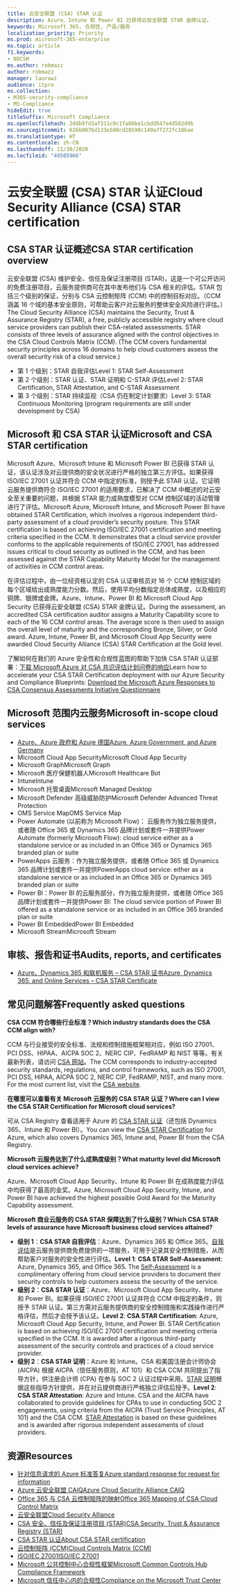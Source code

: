 ```yaml
---
title: 云安全联盟 (CSA) STAR 认证
description: Azure、Intune 和 Power BI 已获得云安全联盟 STAR 金牌认证。
keywords: Microsoft 365, 合规性, 产品/服务
localization_priority: Priority
ms.prod: microsoft-365-enterprise
ms.topic: article
f1.keywords:
- NOCSH
ms.author: robmazz
author: robmazz
manager: laurawi
audience: itpro
ms.collection:
- M365-security-compliance
- MS-Compliance
hideEdit: true
titleSuffix: Microsoft Compliance
ms.openlocfilehash: 2ddb9fd3af311c0c1fa66be1cbdd547e4d582d9b
ms.sourcegitcommit: 626b0076d133e588cd28598c149a7f272fc18bae
ms.translationtype: HT
ms.contentlocale: zh-CN
ms.lasthandoff: 11/30/2020
ms.locfileid: "49505966"
---
```

# <a name="cloud-security-alliance-csa-star-certification"></a><span data-ttu-id="979f7-104">云安全联盟 (CSA) STAR 认证</span><span class="sxs-lookup"><span data-stu-id="979f7-104">Cloud Security Alliance (CSA) STAR certification</span></span>

## <a name="csa-star-certification-overview"></a><span data-ttu-id="979f7-105">CSA STAR 认证概述</span><span class="sxs-lookup"><span data-stu-id="979f7-105">CSA STAR certification overview</span></span>

<span data-ttu-id="979f7-p101">云安全联盟 (CSA) 维护安全、信任及保证注册项目 (STAR)，这是一个可公开访问的免费注册项目，云服务提供商可在其中发布他们与 CSA 相关的评估。STAR 包括三个级别的保证，分别与 CSA 云控制矩阵 (CCM) 中的控制目标对应。（CCM 涵盖 16 个域的基本安全原则，可帮助云客户对云服务的整体安全风险进行评估。）</span><span class="sxs-lookup"><span data-stu-id="979f7-p101">The Cloud Security Alliance (CSA) maintains the Security, Trust & Assurance Registry (STAR), a free, publicly accessible registry where cloud service providers can publish their CSA-related assessments. STAR consists of three levels of assurance aligned with the control objectives in the CSA Cloud Controls Matrix (CCM). (The CCM covers fundamental security principles across 16 domains to help cloud customers assess the overall security risk of a cloud service.)</span></span>

- <span data-ttu-id="979f7-109">第 1 个级别：STAR 自我评估</span><span class="sxs-lookup"><span data-stu-id="979f7-109">Level 1: STAR Self-Assessment</span></span>
- <span data-ttu-id="979f7-110">第 2 个级别：STAR 认证、STAR 证明和 C-STAR 评估</span><span class="sxs-lookup"><span data-stu-id="979f7-110">Level 2: STAR Certification, STAR Attestation, and C-STAR Assessment</span></span>
- <span data-ttu-id="979f7-111">第 3 个级别：STAR 持续监视（CSA 仍在制定计划要求）</span><span class="sxs-lookup"><span data-stu-id="979f7-111">Level 3: STAR Continuous Monitoring (program requirements are still under development by CSA)</span></span>

## <a name="microsoft-and-csa-star-certification"></a><span data-ttu-id="979f7-112">Microsoft 和 CSA STAR 认证</span><span class="sxs-lookup"><span data-stu-id="979f7-112">Microsoft and CSA STAR certification</span></span>

<span data-ttu-id="979f7-p102">Microsoft Azure、Microsoft Intune 和 Microsoft Power BI 已获得 STAR 认证，该认证涉及对云提供商的安全状况进行严格的独立第三方评估。如果获得 ISO/IEC 27001 认证并符合 CCM 中指定的标准，则授予此 STAR 认证。它证明云服务提供商符合 ISO/IEC 27001 的适用要求，已解决了 CCM 中概述的对云安全至关重要的问题，并根据 STAR 能力成熟度模型对 CCM 控制区域的活动管理进行了评估。</span><span class="sxs-lookup"><span data-stu-id="979f7-p102">Microsoft Azure, Microsoft Intune, and Microsoft Power BI have obtained STAR Certification, which involves a rigorous independent third-party assessment of a cloud provider’s security posture. This STAR certification is based on achieving ISO/IEC 27001 certification and meeting criteria specified in the CCM. It demonstrates that a cloud service provider conforms to the applicable requirements of ISO/IEC 27001, has addressed issues critical to cloud security as outlined in the CCM, and has been assessed against the STAR Capability Maturity Model for the management of activities in CCM control areas.</span></span>  
  
<span data-ttu-id="979f7-p103">在评估过程中，由一位经资格认定的 CSA 认证审核员对 16 个 CCM 控制区域的每个区域给出成熟度能力分数。然后，使用平均分数指定总体成熟度，以及相应的铜牌、银牌或金牌。Azure、Intune、Power BI 和 Microsoft Cloud App Security 已获得云安全联盟 (CSA) STAR 金牌认证。</span><span class="sxs-lookup"><span data-stu-id="979f7-p103">During the assessment, an accredited CSA certification auditor assigns a Maturity Capability score to each of the 16 CCM control areas. The average score is then used to assign the overall level of maturity and the corresponding Bronze, Silver, or Gold award. Azure, Intune, Power BI, and Microsoft Cloud App Security were awarded Cloud Security Alliance (CSA) STAR Certification at the Gold level.</span></span>  

<span data-ttu-id="979f7-119">了解如何在我们的 Azure 安全性和合规性蓝图的帮助下加快 CSA STAR 认证部署：[下载 Microsoft Azure 对 CSA 共识评估计划问卷的响应](https://gallery.technet.microsoft.com/Azure-Responses-to-CSA-46034a11)</span><span class="sxs-lookup"><span data-stu-id="979f7-119">Learn how to accelerate your CSA STAR Certification deployment with our Azure Security and Compliance Blueprints: [Download the Microsoft Azure Responses to CSA Consensus Assessments Initiative Questionnaire](https://gallery.technet.microsoft.com/Azure-Responses-to-CSA-46034a11)</span></span>

## <a name="microsoft-in-scope-cloud-services"></a><span data-ttu-id="979f7-120">Microsoft 范围内云服务</span><span class="sxs-lookup"><span data-stu-id="979f7-120">Microsoft in-scope cloud services</span></span>

- [<span data-ttu-id="979f7-121">Azure、Azure 政府和 Azure 德国</span><span class="sxs-lookup"><span data-stu-id="979f7-121">Azure, Azure Government, and Azure Germany</span></span>](https://aka.ms/AzureCompliance)
- <span data-ttu-id="979f7-122">Microsoft Cloud App Security</span><span class="sxs-lookup"><span data-stu-id="979f7-122">Microsoft Cloud App Security</span></span>
- <span data-ttu-id="979f7-123">Microsoft Graph</span><span class="sxs-lookup"><span data-stu-id="979f7-123">Microsoft Graph</span></span>
- <span data-ttu-id="979f7-124">Microsoft 医疗保健机器人</span><span class="sxs-lookup"><span data-stu-id="979f7-124">Microsoft Healthcare Bot</span></span>
- <span data-ttu-id="979f7-125">Intune</span><span class="sxs-lookup"><span data-stu-id="979f7-125">Intune</span></span>
- <span data-ttu-id="979f7-126">Microsoft 托管桌面</span><span class="sxs-lookup"><span data-stu-id="979f7-126">Microsoft Managed Desktop</span></span>
- <span data-ttu-id="979f7-127">Microsoft Defender 高级威胁防护</span><span class="sxs-lookup"><span data-stu-id="979f7-127">Microsoft Defender Advanced Threat Protection</span></span>
- <span data-ttu-id="979f7-128">OMS Service Map</span><span class="sxs-lookup"><span data-stu-id="979f7-128">OMS Service Map</span></span>
- <span data-ttu-id="979f7-129">Power Automate (以前称为 Microsoft Flow)： 云服务作为独立服务提供，或者随 Office 365 或 Dynamics 365 品牌计划或套件一并提供</span><span class="sxs-lookup"><span data-stu-id="979f7-129">Power Automate (formerly Microsoft Flow): cloud service either as a standalone service or as included in an Office 365 or Dynamics 365 branded plan or suite</span></span>
- <span data-ttu-id="979f7-130">PowerApps 云服务：作为独立服务提供，或者随 Office 365 或 Dynamics 365 品牌计划或套件一并提供</span><span class="sxs-lookup"><span data-stu-id="979f7-130">PowerApps cloud service: either as a standalone service or as included in an Office 365 or Dynamics 365 branded plan or suite</span></span>
- <span data-ttu-id="979f7-131">Power BI：Power BI 的云服务部分，作为独立服务提供，或者随 Office 365 品牌计划或套件一并提供</span><span class="sxs-lookup"><span data-stu-id="979f7-131">Power BI: The cloud service portion of Power BI offered as a standalone service or as included in an Office 365 branded plan or suite</span></span>
- <span data-ttu-id="979f7-132">Power BI Embedded</span><span class="sxs-lookup"><span data-stu-id="979f7-132">Power BI Embedded</span></span>
- <span data-ttu-id="979f7-133">Microsoft Stream</span><span class="sxs-lookup"><span data-stu-id="979f7-133">Microsoft Stream</span></span>

## <a name="audits-reports-and-certificates"></a><span data-ttu-id="979f7-134">审核、报告和证书</span><span class="sxs-lookup"><span data-stu-id="979f7-134">Audits, reports, and certificates</span></span>

- [<span data-ttu-id="979f7-135">Azure、Dynamics 365 和联机服务 – CSA STAR 证书</span><span class="sxs-lookup"><span data-stu-id="979f7-135">Azure, Dynamics 365, and Online Services – CSA STAR Certificate</span></span>](https://aka.ms/azurecsastarcert)

## <a name="frequently-asked-questions"></a><span data-ttu-id="979f7-136">常见问题解答</span><span class="sxs-lookup"><span data-stu-id="979f7-136">Frequently asked questions</span></span>

<span data-ttu-id="979f7-137">**CSA CCM 符合哪些行业标准？**</span><span class="sxs-lookup"><span data-stu-id="979f7-137">**Which industry standards does the CSA CCM align with?**</span></span>

<span data-ttu-id="979f7-p104">CCM 与行业接受的安全标准、法规和控制措施框架相对应，例如 ISO 27001、PCI DSS、HIPAA、AICPA SOC 2、NERC CIP、FedRAMP 和 NIST 等等。有关最新列表，请访问 [CSA 网站](https://cloudsecurityalliance.org/)。</span><span class="sxs-lookup"><span data-stu-id="979f7-p104">The CCM corresponds to industry-accepted security standards, regulations, and control frameworks, such as ISO 27001, PCI DSS, HIPAA, AICPA SOC 2, NERC CIP, FedRAMP, NIST, and many more. For the most current list, visit the [CSA website](https://cloudsecurityalliance.org/).</span></span>

<span data-ttu-id="979f7-140">**在哪里可以查看有关 Microsoft 云服务的 CSA STAR 认证？**</span><span class="sxs-lookup"><span data-stu-id="979f7-140">**Where can I view the CSA STAR Certification for Microsoft cloud services?**</span></span>

<span data-ttu-id="979f7-141">可从 CSA Registry 查看适用于 Azure 的 [CSA STAR 认证](https://aka.ms/csastar-certification)（还包括 Dynamics 365、Intune 和 Power BI）。</span><span class="sxs-lookup"><span data-stu-id="979f7-141">You can view the [CSA STAR Certification](https://aka.ms/csastar-certification) for Azure, which also covers Dynamics 365, Intune and, Power BI from the CSA Registry.</span></span>

<span data-ttu-id="979f7-142">**Microsoft 云服务达到了什么成熟度级别？**</span><span class="sxs-lookup"><span data-stu-id="979f7-142">**What maturity level did Microsoft cloud services achieve?**</span></span>

<span data-ttu-id="979f7-143">Azure、Microsoft Cloud App Security、Intune 和 Power BI 在成熟度能力评估中均获得了最高的金奖。</span><span class="sxs-lookup"><span data-stu-id="979f7-143">Azure, Microsoft Cloud App Security, Intune, and Power BI have achieved the highest possible Gold Award for the Maturity Capability assessment.</span></span>

<span data-ttu-id="979f7-144">**Microsoft 商业云服务的 CSA STAR 保障达到了什么级别？**</span><span class="sxs-lookup"><span data-stu-id="979f7-144">**Which CSA STAR levels of assurance have Microsoft business cloud services attained?**</span></span>

- <span data-ttu-id="979f7-p105">**级别 1**：**CSA STAR 自我评估**：Azure、Dynamics 365 和 Office 365。[自我评估](offering-csa-star-self-assessment.md)是云服务提供商免费提供的一项服务，可用于记录其安全控制措施，从而帮助客户对服务的安全性进行评估。</span><span class="sxs-lookup"><span data-stu-id="979f7-p105">**Level 1**: **CSA STAR Self-Assessment**: Azure, Dynamics 365, and Office 365. The [Self-Assessment](offering-csa-star-self-assessment.md) is a complimentary offering from cloud service providers to document their security controls to help customers assess the security of the service.</span></span>
- <span data-ttu-id="979f7-p106">**级别 2**：**CSA STAR 认证**：Azure、Microsoft Cloud App Security、Intune 和 Power BI。如果获得 ISO/IEC 27001 认证并符合 CCM 中指定的条件，则授予 STAR 认证。第三方需对云服务提供商的安全控制措施和实践操作进行严格评估，然后才会授予该认证。</span><span class="sxs-lookup"><span data-stu-id="979f7-p106">**Level 2**: **CSA STAR Certification**: Azure, Microsoft Cloud App Security, Intune, and Power BI. STAR Certification is based on achieving ISO/IEC 27001 certification and meeting criteria specified in the CCM. It is awarded after a rigorous third-party assessment of the security controls and practices of a cloud service provider.</span></span>
- <span data-ttu-id="979f7-p107">**级别 2**：**CSA STAR 证明**：Azure 和 Intune。CSA 和美国注册会计师协会 (AICPA) 根据 AICPA（信任服务原则，AT 101）和 CSA CCM 共同提出了指导方针，供注册会计师 (CPA) 在参与 SOC 2 认证过程中采用。[STAR 证明](offering-CSA-STAR-Attestation.md)根据这些指导方针提供，并在对云提供商进行严格独立评估后授予。</span><span class="sxs-lookup"><span data-stu-id="979f7-p107">**Level 2**: **CSA STAR Attestation**: Azure and Intune. CSA and the AICPA have collaborated to provide guidelines for CPAs to use in conducting SOC 2 engagements, using criteria from the AICPA (Trust Service Principles, AT 101) and the CSA CCM. [STAR Attestation](offering-CSA-STAR-Attestation.md) is based on these guidelines and is awarded after rigorous independent assessments of cloud providers.</span></span>

## <a name="resources"></a><span data-ttu-id="979f7-153">资源</span><span class="sxs-lookup"><span data-stu-id="979f7-153">Resources</span></span>

- [<span data-ttu-id="979f7-154">针对信息请求的 Azure 标准答复</span><span class="sxs-lookup"><span data-stu-id="979f7-154">Azure standard response for request for information</span></span>](https://aka.ms/AzureStandardRequestForInformation)
- [<span data-ttu-id="979f7-155">Azure 云安全联盟 CAIQ</span><span class="sxs-lookup"><span data-stu-id="979f7-155">Azure Cloud Security Alliance CAIQ</span></span>](https://aka.ms/AzureCSACAIQ)
- [<span data-ttu-id="979f7-156">Office 365 与 CSA 云控制矩阵的映射</span><span class="sxs-lookup"><span data-stu-id="979f7-156">Office 365 Mapping of CSA Cloud Control Matrix</span></span>](https://aka.ms/Office365CSACloudControlMatrix)
- [<span data-ttu-id="979f7-157">云安全联盟</span><span class="sxs-lookup"><span data-stu-id="979f7-157">Cloud Security Alliance</span></span>](https://cloudsecurityalliance.org/)
- [<span data-ttu-id="979f7-158">CSA 安全、信任及保证注册项目 (STAR)</span><span class="sxs-lookup"><span data-stu-id="979f7-158">CSA Security, Trust & Assurance Registry (STAR)</span></span>](https://cloudsecurityalliance.org/star/)
- [<span data-ttu-id="979f7-159"> CSA STAR 认证</span><span class="sxs-lookup"><span data-stu-id="979f7-159">About CSA STAR certification</span></span>](https://cloudsecurityalliance.org/star/certification/)
- [<span data-ttu-id="979f7-160">云控制矩阵 (CCM)</span><span class="sxs-lookup"><span data-stu-id="979f7-160">Cloud Controls Matrix (CCM)</span></span>](https://cloudsecurityalliance.org/group/cloud-controls-matrix/)
- [<span data-ttu-id="979f7-161">ISO/IEC 27001</span><span class="sxs-lookup"><span data-stu-id="979f7-161">ISO/IEC 27001</span></span>](offering-iso-27001.md)
- [<span data-ttu-id="979f7-162">Microsoft 公共控制中心合规性框架</span><span class="sxs-lookup"><span data-stu-id="979f7-162">Microsoft Common Controls Hub Compliance Framework</span></span>](https://www.microsoft.com/trust-center/compliance/compliance-overview)
- [<span data-ttu-id="979f7-163">Microsoft 信任中心内的合规性</span><span class="sxs-lookup"><span data-stu-id="979f7-163">Compliance on the Microsoft Trust Center</span></span>](https://www.microsoft.com/trust-center/compliance/compliance-overview)

